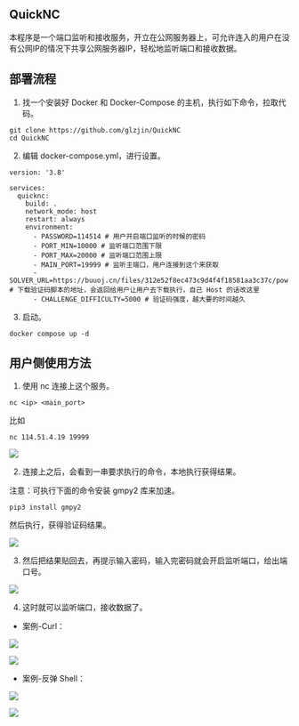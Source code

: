 ## QuickNC

本程序是一个端口监听和接收服务，开立在公网服务器上，可允许连入的用户在没有公网IP的情况下共享公网服务器IP，轻松地监听端口和接收数据。

## 部署流程

1. 找一个安装好 Docker 和 Docker-Compose 的主机，执行如下命令，拉取代码。

```
git clone https://github.com/glzjin/QuickNC
cd QuickNC
```

2. 编辑 docker-compose.yml，进行设置。

```
version: '3.8'

services:
  quicknc:
    build: .
    network_mode: host
    restart: always
    environment:
      - PASSWORD=114514 # 用户开启端口监听的时候的密码
      - PORT_MIN=10000 # 监听端口范围下限
      - PORT_MAX=20000 # 监听端口范围上限
      - MAIN_PORT=19999 # 监听主端口，用户连接到这个来获取
      - SOLVER_URL=https://buuoj.cn/files/312e52f8ec473c9d4f4f18581aa3c37c/pow.py # 下载验证码脚本的地址，会返回给用户让用户去下载执行，自己 Host 的话改这里
      - CHALLENGE_DIFFICULTY=5000 # 验证码强度，越大要的时间越久
```

3. 启动。

```
docker compose up -d
```

## 用户侧使用方法

1. 使用 nc 连接上这个服务。

```
nc <ip> <main_port>
```

比如  

```
nc 114.51.4.19 19999
```

![](https://c.img.dasctf.com/LightPicture/2024/07/7fdc676d81778743.png)

2. 连接上之后，会看到一串要求执行的命令，本地执行获得结果。

注意：可执行下面的命令安装 gmpy2 库来加速。

```
pip3 install gmpy2
```

然后执行，获得验证码结果。

![](https://c.img.dasctf.com/LightPicture/2024/07/469e68c4e83a99ca.png)

3. 然后把结果贴回去，再提示输入密码，输入完密码就会开启监听端口，给出端口号。

![](https://c.img.dasctf.com/LightPicture/2024/07/f85349769a8b0ace.png)


4. 这时就可以监听端口，接收数据了。

- 案例-Curl：

![](https://c.img.dasctf.com/LightPicture/2024/07/4d0d0c6c5877e4e5.png)


![](https://c.img.dasctf.com/LightPicture/2024/07/13f1fba31addc8a1.png)

- 案例-反弹 Shell：

![](https://c.img.dasctf.com/LightPicture/2024/07/6502274bafdf87af.png)

![](https://c.img.dasctf.com/LightPicture/2024/07/dee73dc5976c0a97.png)